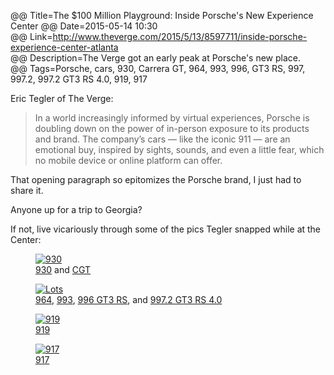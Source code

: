 @@ Title=The $100 Million Playground: Inside Porsche's New Experience Center 
@@ Date=2015-05-14 10:30  
@@ Link=http://www.theverge.com/2015/5/13/8597711/inside-porsche-experience-center-atlanta  
@@ Description=The Verge got an early peak at Porsche's new place.  
@@ Tags=Porsche, cars, 930, Carrera GT, 964, 993, 996, GT3 RS, 997, 997.2, 997.2 GT3 RS 4.0, 919, 917  

Eric Tegler of The Verge:
>In a world increasingly informed by virtual experiences, Porsche is doubling down on the power of in-person exposure to its products and brand. The company’s cars — like the iconic 911 — are an emotional buy, inspired by sights, sounds, and even a little fear, which no mobile device or online platform can offer.

That opening paragraph so epitomizes the Porsche brand, I just had to share it. 

Anyone up for a trip to Georgia?

If not, live vicariously through some of the pics Tegler snapped while at the Center:

<figure class="wide">
	<a class="nohover" href="https://cdn3.vox-cdn.com/thumbor/LemejK0sMTHhK0HiQ2PiF53gA5g=/1020x0/cdn0.vox-cdn.com/uploads/chorus_asset/file/3692700/porsche-experience-center-012-2040.0.jpg">
		<img src="https://cdn3.vox-cdn.com/thumbor/LemejK0sMTHhK0HiQ2PiF53gA5g=/1020x0/cdn0.vox-cdn.com/uploads/chorus_asset/file/3692700/porsche-experience-center-012-2040.0.jpg" alt="930">
	</a>
	<figcaption><a href="https://en.wikipedia.org/wiki/Porsche_930">930</a> and <a href="https://en.wikipedia.org/wiki/Porsche_Carrera_GT">CGT</a></figcaption>
</figure>

<figure class="wide">
	<a class="nohover" href="https://cdn2.vox-cdn.com/thumbor/4r83iEN9PHju9i_xxaZz8N0c0eQ=/1020x0/cdn0.vox-cdn.com/uploads/chorus_asset/file/3692698/porsche-experience-center-011-2040.0.jpg">
		<img src="https://cdn2.vox-cdn.com/thumbor/4r83iEN9PHju9i_xxaZz8N0c0eQ=/1020x0/cdn0.vox-cdn.com/uploads/chorus_asset/file/3692698/porsche-experience-center-011-2040.0.jpg" alt="Lots">
	</a>
	<figcaption><a href="https://en.wikipedia.org/wiki/Porsche_964">964</a>, <a href="https://en.wikipedia.org/wiki/Porsche_993">993</a>, <a href="https://en.wikipedia.org/wiki/Porsche_911_GT3#996_GT3_RS">996 GT3 RS</a>, and <a href="https://en.wikipedia.org/wiki/Porsche_911_GT3#997_GT3_RS_4.0">997.2 GT3 RS 4.0</a></figcaption>
</figure>

<figure class="wide">
	<a class="nohover" href="https://cdn3.vox-cdn.com/thumbor/QIXPmVWfdYwEaPBBzl6QB9sAkno=/1020x0/cdn0.vox-cdn.com/uploads/chorus_asset/file/3692692/porsche-experience-center-003-2040.0.jpg">
		<img src="https://cdn3.vox-cdn.com/thumbor/QIXPmVWfdYwEaPBBzl6QB9sAkno=/1020x0/cdn0.vox-cdn.com/uploads/chorus_asset/file/3692692/porsche-experience-center-003-2040.0.jpg" alt="919">
	</a>
	<figcaption><a href="https://en.wikipedia.org/wiki/Porsche_919_Hybrid">919</a></figcaption>
</figure>

<figure class="wide">
	<a class="nohover" href="https://cdn3.vox-cdn.com/thumbor/hHa4IDiKEYxXwhY1ekErT-Mbto8=/1020x0/cdn0.vox-cdn.com/uploads/chorus_asset/file/3692694/porsche-experience-center-001-2040.0.jpg">
		<img src="https://cdn3.vox-cdn.com/thumbor/hHa4IDiKEYxXwhY1ekErT-Mbto8=/1020x0/cdn0.vox-cdn.com/uploads/chorus_asset/file/3692694/porsche-experience-center-001-2040.0.jpg" alt="917">
	</a>
	<figcaption><a href="https://en.wikipedia.org/wiki/Porsche_917">917</a></figcaption>
</figure>